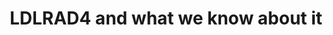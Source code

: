 ---
annotations:
- id: PW:0000013
  parent: disease pathway
  type: Pathway Ontology
  value: disease pathway
- id: DOID:0050117
  parent: disease by infectious agent
  type: Disease Ontology
  value: disease by infectious agent
authors:
- Egonw
- Fehrhart
- Eweitz
communities:
- COVID19
description: A recent GWAS study was tweeted (https://twitter.com/BrentRichards19/status/1251550109931888643)
  showing an intronic SNP in LDLRAD4 as relevant. This pathway summarizes what is
  known of the biological role of this gene and its proteins.
last-edited: 2021-12-17
ndex: 24ee3c07-8b71-11eb-9e72-0ac135e8bacf
organisms:
- Homo sapiens
redirect_from:
- /index.php/Pathway:WP4904
- /instance/WP4904
- /instance/WP4904_rr124593
revision: r124593
schema-jsonld:
- '@context': https://schema.org/
  '@id': https://wikipathways.github.io/pathways/WP4904.html
  '@type': Dataset
  creator:
    '@type': Organization
    name: WikiPathways
  description: A recent GWAS study was tweeted (https://twitter.com/BrentRichards19/status/1251550109931888643)
    showing an intronic SNP in LDLRAD4 as relevant. This pathway summarizes what is
    known of the biological role of this gene and its proteins.
  keywords:
  - ATG16L1
  - LDLRAD4
  - NEDD4
  - PMEPA1
  - SMAD2
  - TGFBR1
  - TGFBR2
  license: CC0
  name: LDLRAD4 and what we know about it
seo: CreativeWork
title: LDLRAD4 and what we know about it
wpid: WP4904
---